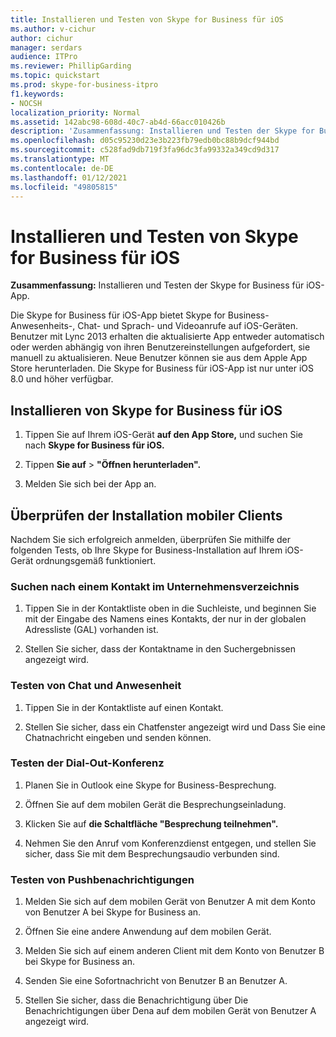 ```yaml
---
title: Installieren und Testen von Skype for Business für iOS
ms.author: v-cichur
author: cichur
manager: serdars
audience: ITPro
ms.reviewer: PhillipGarding
ms.topic: quickstart
ms.prod: skype-for-business-itpro
f1.keywords:
- NOCSH
localization_priority: Normal
ms.assetid: 142abc98-608d-40c7-ab4d-66acc010426b
description: 'Zusammenfassung: Installieren und Testen der Skype for Business für iOS-App.'
ms.openlocfilehash: d05c95230d23e3b223fb79edb0bc88b9dcf944bd
ms.sourcegitcommit: c528fad9db719f3fa96dc3fa99332a349cd9d317
ms.translationtype: MT
ms.contentlocale: de-DE
ms.lasthandoff: 01/12/2021
ms.locfileid: "49805815"
---
```

# <a name="install-and-test-skype-for-business-for-ios"></a>Installieren und Testen von Skype for Business für iOS
 
**Zusammenfassung:** Installieren und Testen der Skype for Business für iOS-App.
  
Die Skype for Business für iOS-App bietet Skype for Business-Anwesenheits-, Chat- und Sprach- und Videoanrufe auf iOS-Geräten. Benutzer mit Lync 2013 erhalten die aktualisierte App entweder automatisch oder werden abhängig von ihren Benutzereinstellungen aufgefordert, sie manuell zu aktualisieren. Neue Benutzer können sie aus dem Apple App Store herunterladen. Die Skype for Business für iOS-App ist nur unter iOS 8.0 und höher verfügbar.
  
## <a name="installing-skype-for-business-for-ios"></a>Installieren von Skype for Business für iOS

1. Tippen Sie auf Ihrem iOS-Gerät **auf den App Store,** und suchen Sie nach **Skype for Business für iOS.**
    
2. Tippen **Sie auf**  >  **"Öffnen herunterladen".** 
    
3. Melden Sie sich bei der App an.
    
## <a name="verifying-mobile-client-installation"></a>Überprüfen der Installation mobiler Clients

Nachdem Sie sich erfolgreich anmelden, überprüfen Sie mithilfe der folgenden Tests, ob Ihre Skype for Business-Installation auf Ihrem iOS-Gerät ordnungsgemäß funktioniert. 
  
### <a name="search-for-a-contact-in-the-corporate-directory"></a>Suchen nach einem Kontakt im Unternehmensverzeichnis

1. Tippen Sie in der Kontaktliste oben in die Suchleiste, und beginnen Sie mit der Eingabe des Namens eines Kontakts, der nur in der globalen Adressliste (GAL) vorhanden ist. 
    
2. Stellen Sie sicher, dass der Kontaktname in den Suchergebnissen angezeigt wird. 
    
### <a name="test-instant-messaging-and-presence"></a>Testen von Chat und Anwesenheit

1. Tippen Sie in der Kontaktliste auf einen Kontakt. 
    
2. Stellen Sie sicher, dass ein Chatfenster angezeigt wird und Dass Sie eine Chatnachricht eingeben und senden können. 
    
### <a name="test-dial-out-conferencing"></a>Testen der Dial-Out-Konferenz

1. Planen Sie in Outlook eine Skype for Business-Besprechung. 
    
2. Öffnen Sie auf dem mobilen Gerät die Besprechungseinladung. 
    
3. Klicken Sie auf **die Schaltfläche "Besprechung teilnehmen".**
    
4. Nehmen Sie den Anruf vom Konferenzdienst entgegen, und stellen Sie sicher, dass Sie mit dem Besprechungsaudio verbunden sind. 
    
### <a name="test-push-notifications"></a>Testen von Pushbenachrichtigungen

1. Melden Sie sich auf dem mobilen Gerät von Benutzer A mit dem Konto von Benutzer A bei Skype for Business an. 
    
2. Öffnen Sie eine andere Anwendung auf dem mobilen Gerät. 
    
3. Melden Sie sich auf einem anderen Client mit dem Konto von Benutzer B bei Skype for Business an. 
    
4. Senden Sie eine Sofortnachricht von Benutzer B an Benutzer A. 
    
5. Stellen Sie sicher, dass die Benachrichtigung über Die Benachrichtigungen über Dena auf dem mobilen Gerät von Benutzer A angezeigt wird. 
    

